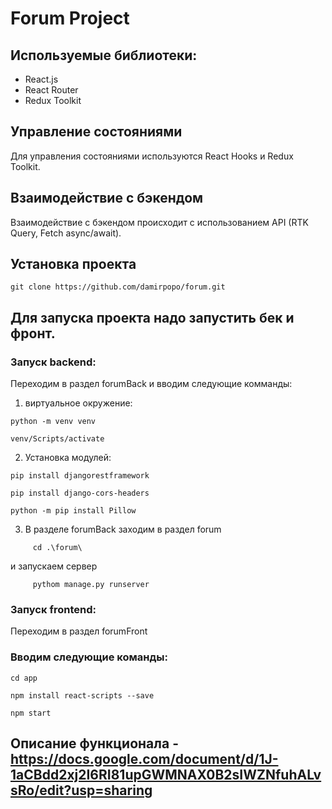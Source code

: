 # Forum Project

## Используемые библиотеки:
- React.js
- React Router
- Redux Toolkit

## Управление состояниями
Для управления состояниями используются React Hooks и Redux Toolkit.

## Взаимодействие с бэкендом
Взаимодействие с бэкендом происходит с использованием API (RTK Query, Fetch async/await).

## Установка проекта
```
git clone https://github.com/damirpopo/forum.git
```
## Для запуска проекта надо запустить бек и фронт.
### Запуск backend:
Переходим в раздел forumBack и вводим следующие комманды:
  1.	виртуальное окружение:
```
python -m venv venv
```
```
venv/Scripts/activate   
```
  2. Установка модулей:
```
pip install djangorestframework
```
```
pip install django-cors-headers
```
```
python -m pip install Pillow
```
  3.	В разделе forumBack заходим в раздел forum
```
     cd .\forum\
```
  и запускаем сервер
```
     pythom manage.py runserver
```
### Запуск frontend:

Переходим в раздел forumFront
### Вводим следующие команды:

```
cd app
```
```
npm install react-scripts --save
```
```
npm start
```
## Описание функционала - https://docs.google.com/document/d/1J-1aCBdd2xj2I6RI81upGWMNAX0B2sIWZNfuhALvsRo/edit?usp=sharing
